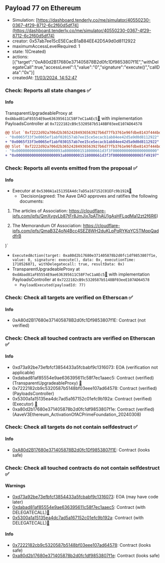 ## Payload 77 on Ethereum

- Simulation: [https://dashboard.tenderly.co/me/simulator/40550230-0367-4f29-8712-6c2f60d5df74](https://dashboard.tenderly.co/me/simulator/40550230-0367-4f29-8712-6c2f60d5df74)
- creator: 0x57ab7ee15cE5ECacB1aB84EE42D5A9d0d8112922
- maximumAccessLevelRequired: 1
- state: 1(Created)
- actions: [{"target":"0xA80d2B17680e371405878B2d0fc1Df9853807f1E","withDelegateCall":true,"accessLevel":1,"value":"0","signature":"execute()","callData":"0x"}]
- createdAt: [11/03/2024, 14:52:47](https://etherscan.io/tx/0xfed70f589a74001d0cc6395dff29ce618c68a946aced32a182eeecfd69ee727e)

### Check: Reports all state changes :white_check_mark:

#### Info


TransparentUpgradeableProxy at `0xdAbad81aF85554E9ae636395611C58F7eC1aAEc5`[:ghost:](https://github.com/bgd-labs/aave-address-book "GovernanceV3Ethereum.PAYLOADS_CONTROLLER") with implementation PayloadsController at `0x7222182cB9c5320587b5148BF03eeE107AD64578`
```diff
@@ Slot `0xf2222d92a706d2b36524284936563927b6d77fb3761e96fdbe8143f444bd785b` @@
- "0x0065f33f3e0065ef1abf020157ab7ee15ce5ecacb1ab84ee42d5a9d0d8112922"
+ "0x0065f33f3e0065ef1abf030157ab7ee15ce5ecacb1ab84ee42d5a9d0d8112922"
@@ Slot `0xf2222d92a706d2b36524284936563927b6d77fb3761e96fdbe8143f444bd785c` @@
- "0x000000000000000000093a80000001518000661d3f3f00000000000000000000"
+ "0x000000000000000000093a80000001518000661d3f3f00000000000065f49197"
```


### Check: Reports all events emitted from the proposal :white_check_mark:

#### Info

- Executor at `0x5300A1a15135EA4dc7aD5a167152C01EFc9b192A`[:ghost:](https://github.com/bgd-labs/aave-address-book "AaveV2Ethereum.POOL_ADMIN, AaveV2EthereumAMM.POOL_ADMIN, AaveV3Ethereum.ACL_ADMIN, GovernanceV3Ethereum.EXECUTOR_LVL_1")
  - `Decision(agreed: The Aave DAO approves and ratifies the following documents: 

 1) The articles of Association: https://cloudflare-ipfs.com/ipfs/QmXvgvLb87tFr8JmJjx7pAThAU1gAsHFLqdMa12zt2f6R6) 

 2) The Memorandum Of Association: https://cloudflare-ipfs.com/ipfs/QmaB3Z4oN4Bcc4SEZ8WH2duKLpPqRYKqYC5TMqpQaddfrB 

)`
  - `ExecutedAction(target: 0xa80d2b17680e371405878b2d0fc1df9853807f1e, value: 0, signature: execute(), data: 0x, executionTime: 1710526871, withDelegatecall: true, resultData: 0x)`
- TransparentUpgradeableProxy at `0xdAbad81aF85554E9ae636395611C58F7eC1aAEc5`[:ghost:](https://github.com/bgd-labs/aave-address-book "GovernanceV3Ethereum.PAYLOADS_CONTROLLER") with implementation PayloadsController at `0x7222182cB9c5320587b5148BF03eeE107AD64578`
  - `PayloadExecuted(payloadId: 77)`

### Check: Check all targets are verified on Etherscan :white_check_mark:

#### Info

- 0xA80d2B17680e371405878B2d0fc1Df9853807f1E: Contract (not verified) 

### Check: Check all touched contracts are verified on Etherscan :white_check_mark:

#### Info

- 0xd73a92be73efbfcf3854433a5fcbabf9c1316073: EOA (verification not applicable)
- 0xdabad81af85554e9ae636395611c58f7ec1aaec5: Contract (verified) (TransparentUpgradeableProxy) [:ghost:](https://github.com/bgd-labs/aave-address-book "GovernanceV3Ethereum.PAYLOADS_CONTROLLER")
- 0x7222182cb9c5320587b5148bf03eee107ad64578: Contract (verified) (PayloadsController) 
- 0x5300a1a15135ea4dc7ad5a167152c01efc9b192a: Contract (verified) (Executor) [:ghost:](https://github.com/bgd-labs/aave-address-book "AaveV2Ethereum.POOL_ADMIN, AaveV2EthereumAMM.POOL_ADMIN, AaveV3Ethereum.ACL_ADMIN, GovernanceV3Ethereum.EXECUTOR_LVL_1")
- 0xa80d2b17680e371405878b2d0fc1df9853807f1e: Contract (verified) (AaveV3Ethereum_ActivationOfACPrimeFoundation_20240308) 

### Check: Check all targets do not contain selfdestruct :white_check_mark:

#### Info

- [0xA80d2B17680e371405878B2d0fc1Df9853807f1E](https://etherscan.io/address/0xA80d2B17680e371405878B2d0fc1Df9853807f1E): Contract (looks safe)

### Check: Check all touched contracts do not contain selfdestruct :white_check_mark:

#### Warnings

- [0xd73a92be73efbfcf3854433a5fcbabf9c1316073](https://etherscan.io/address/0xd73a92be73efbfcf3854433a5fcbabf9c1316073): EOA (may have code later)
- [0xdabad81af85554e9ae636395611c58f7ec1aaec5](https://etherscan.io/address/0xdabad81af85554e9ae636395611c58f7ec1aaec5): Contract (with DELEGATECALL)[:ghost:](https://github.com/bgd-labs/aave-address-book "GovernanceV3Ethereum.PAYLOADS_CONTROLLER")
- [0x5300a1a15135ea4dc7ad5a167152c01efc9b192a](https://etherscan.io/address/0x5300a1a15135ea4dc7ad5a167152c01efc9b192a): Contract (with DELEGATECALL)[:ghost:](https://github.com/bgd-labs/aave-address-book "AaveV2Ethereum.POOL_ADMIN, AaveV2EthereumAMM.POOL_ADMIN, AaveV3Ethereum.ACL_ADMIN, GovernanceV3Ethereum.EXECUTOR_LVL_1")

#### Info

- [0x7222182cb9c5320587b5148bf03eee107ad64578](https://etherscan.io/address/0x7222182cb9c5320587b5148bf03eee107ad64578): Contract (looks safe)
- [0xa80d2b17680e371405878b2d0fc1df9853807f1e](https://etherscan.io/address/0xa80d2b17680e371405878b2d0fc1df9853807f1e): Contract (looks safe)

